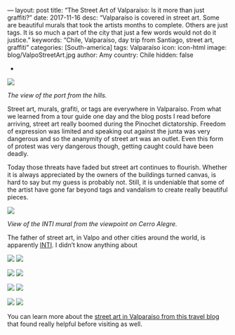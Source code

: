 —
layout: post
title: “The Street Art of Valparaíso: Is it more than just graffiti?”
date: 2017-11-16
desc: “Valparaíso is covered in street art. Some are beautiful murals that took the artists months to complete. Others are just tags. It is so much a part of the city that just a few words would not do it justice.”
keywords: “Chile, Valparaíso, day trip from Santiago, street art, graffiti”
categories: [South-america]
tags: Valparaíso
icon: icon-html
image: blog/ValpoStreetArt.jpg
author: Amy
country: Chile
hidden: false

-


<div style=“text-align: center;”><a href=“/static/assets/img/blog/ValpoHippies.jpg” target=“_blank”><img src=“/static/assets/img/blog/ValpoHippies.jpg” style=“max-width: calc(100% - 20px);”></a><p><i>The view of the port from the hills.</i></p></div><p></p> 

Street art, murals, grafiti, or tags are everywhere in Valparaíso. From what we learned from a tour guide one day and the blog posts I read before arriving, street art really boomed during the Pinochet dictatorship. Freedom of expression was limited and speaking out against the junta was very dangerous and so the ananymity of street art was an outlet. Even this form of protest was very dangerous though, getting caught could have been deadly. 

Today those threats have faded but street art continues to flourish. Whether it is always appreciated by the owners of the buildings turned canvas, is hard to say but my guess is probably not. Still, it is undeniable that some of the artist have gone far beyond tags and vandalism to create really beautiful pieces. 


<div style=“text-align: center;”><a href=“/static/assets/img/blog/ValpoInti.jpg” target=“_blank”><img src=“/static/assets/img/blog/ValpoInti.jpg” style=“max-width: calc(100% - 20px);”></a><p><i>View of the INTI mural from the viewpoint on Cerro Alegre.</i></p></div><p></p> 

The father of street art, in Valpo and other cities around the world, is apparently [INTI](http://inti.cl/). I didn’t know anything about 

<div style=“text-align: center; max-width: calc(100% - 20px);”><a href=“/static/assets/img/blog/ValpoFish.jpg” target=“_blank”><img src=“/static/assets/img/blog/ValpoFish.jpg” width=“45%”></a> <a href=“/static/assets/img/blog/ValpoFish2.jpg” target=“_blank”><img src=“/static/assets/img/blog/ValpoFish2.jpg” width=“45%”></a></div><p></p>


<div style=“text-align: center; max-width: calc(100% - 20px);”><a href=“/static/assets/img/blog/ValpoPiano.jpg” target=“_blank”><img src=“/static/assets/img/blog/ValpoPiano.jpg” width=“45%”></a> <a href=“/static/assets/img/blog/ValpoStairs.jpg” target=“_blank”><img src=“/static/assets/img/blog/ValpoStairs.jpg” width=“45%”></a></div><p></p>

<div style=“text-align: center; max-width: calc(100% - 20px);”><a href=“/static/assets/img/blog/ValpoSleep.jpg” target=“_blank”><img src=“/static/assets/img/blog/ValpoSleep.jpg” width=“45%”></a> <a href=“/static/assets/img/blog/ValpoAnimals.jpg” target=“_blank”><img src=“/static/assets/img/blog/ValpoAnimals.jpg” width=“45%”></a></div><p></p>

<div style=“text-align: center; max-width: calc(100% - 20px);”><a href=“/static/assets/img/blog/ValpoPrint.jpg” target=“_blank”><img src=“/static/assets/img/blog/ValpoPrint.jpg” width=“45%”></a> <a href=“/static/assets/img/blog/ValpoTourGuy.jpg” target=“_blank”><img src=“/static/assets/img/blog/ValpoTourGuy.jpg” width=“45%”></a></div><p></p>





You can learn more about the [street art in Valparaíso from this travel blog](https://traveloutlandish.com/blog/valparaiso-street-art/) that found really helpful before visiting as well.